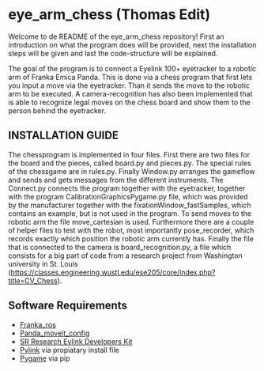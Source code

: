 # eye_arm_chess (Thomas Edit)
Welcome to de README of the eye_arm_chess repository! First an introduction on what the program does will be provided, next the installation steps will be given and last the code-structure will be explained.

The goal of the program is to connect a Eyelink 100+ eyetracker to a robotic arm of Franka Emica Panda. This is done via a chess program that first lets you input a move via the eyetracker. Than it sends the move to the robotic arm to be executed. A camera-recognition has also been implemented that is able to recognize legal moves on the chess board and show them to the person behind the eyetracker.

## INSTALLATION GUIDE

The chessprogram is implemented in four files. First there are two files for the board and the pieces, called board.py and pieces.py. The special rules of the chessgame are in rules.py. Finally Window.py arranges the gameflow and sends and gets messages from the different instruments. The Connect.py connects the program together with the eyetracker, together with the program CalibrationGraphicsPygame.py file, which was provided by the manufacturer together with the fixationWindow_fastSamples, which contains an example, but is not used in the program. To send moves to the robotic arm the file move_cartesian is used. Furthermore there are a couple of helper files to test with the robot, most importantly pose_recorder, which records exactly which position the robotic arm currently has. Finally the file that is connected to the camera is board_recognition.py, a file which consists for a big part of code from a research project from Washington university in St. Louis (https://classes.engineering.wustl.edu/ese205/core/index.php?title=CV_Chess).

## Software Requirements
- [Franka_ros](https://github.com/frankaemika/franka_ros.git)
- [Panda_moveit_config](https://github.com/ros-planning/panda_moveit_config.git)
- [SR Research Eylink Developers Kit](https://www.sr-support.com/showthread.php?tid=13)
- [Pylink](https://www.sr-support.com/thread-48.html) via propiatary install file
- [Pygame](https://www.pygame.org/wiki/GettingStarted) via pip
